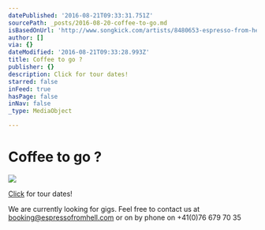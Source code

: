 ```yaml
---
datePublished: '2016-08-21T09:33:31.751Z'
sourcePath: _posts/2016-08-20-coffee-to-go.md
isBasedOnUrl: 'http://www.songkick.com/artists/8480653-espresso-from-hell'
author: []
via: {}
dateModified: '2016-08-21T09:33:28.993Z'
title: Coffee to go ?
publisher: {}
description: Click for tour dates!
starred: false
inFeed: true
hasPage: false
inNav: false
_type: MediaObject

---
```

# Coffee to go ?
![](https://the-grid-user-content.s3-us-west-2.amazonaws.com/31314be2-3355-4b3e-98f2-b7cfca89afc9.png)

[Click][0] for tour dates!

We are currently looking for gigs. Feel free to contact us at [booking@espressofromhell.com][1] or on by phone on +41(0)76 679 70 35

[0]: http://www.songkick.com/artists/8480653-espresso-from-hell "Songkick"
[1]: http://mailto:booking@espressofromhell.com/ "booking email"